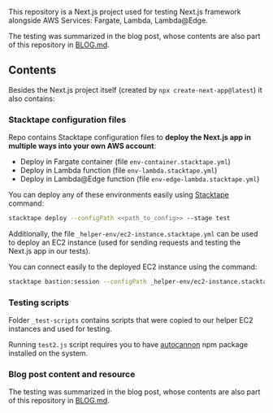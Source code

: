 This repository is a Next.js project used for testing Next.js framework alongside AWS Services: Fargate, Lambda, Lambda@Edge.

The testing was summarized in the blog post, whose contents are also part of this repository in [BLOG.md](_blog/BLOG.md).

## Contents

Besides the Next.js project itself (created by `npx create-next-app@latest`) it also contains:

### Stacktape configuration files

Repo contains Stacktape configuration files to **deploy the Next.js app in multiple ways into your own AWS account**:

- Deploy in Fargate container (file `env-container.stacktape.yml`)
- Deploy in Lambda function (file `env-lambda.stacktape.yml`)
- Deploy in Lambda@Edge function (file `env-edge-lambda.stacktape.yml`)

You can deploy any of these environments easily using [Stacktape](https://stacktape.com/) command:

```bash
stacktape deploy --configPath <<path_to_config>> --stage test
```

Additionally, the file `_helper-env/ec2-instance.stacktape.yml` can be used to deploy an EC2 instance (used for sending requests and testing the Next.js app in our tests).

You can connect easily to the deployed EC2 instance using the command:

```bash
stacktape bastion:session --configPath _helper-env/ec2-instance.stacktape.yml --stage test
```

### Testing scripts

Folder `_test-scripts` contains scripts that were copied to our helper EC2 instances and used for testing.

Running `test2.js` script requires you to have [autocannon](https://www.npmjs.com/package/autocannon) npm package installed on the system.

### Blog post content and resource

The testing was summarized in the blog post, whose contents are also part of this repository in [BLOG.md](_blog/BLOG.md).
